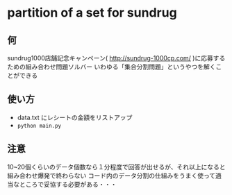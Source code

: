# partition of a set for sundrug

## 何

sundrug1000店舗記念キャンペーン( http://sundrug-1000cp.com/ )に応募するための組み合わせ問題ソルバー
いわゆる「集合分割問題」というやつを解くことができる

## 使い方

- data.txt にレシートの金額をリストアップ
- `python main.py`

## 注意

10~20個くらいのデータ個数なら１分程度で回答が出せるが、それ以上になると組み合わせ爆発で終わらない
コード内のデータ分割の仕組みをうまく使って適当なところで妥協する必要がある・・・
